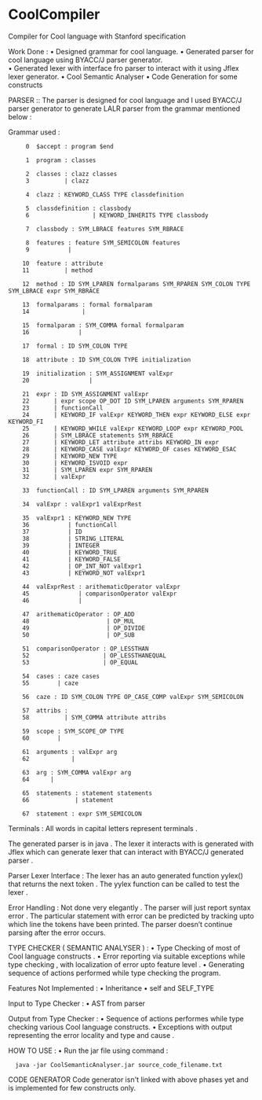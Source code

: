 # CoolCompiler
Compiler for Cool language with Stanford specification


Work Done : 
• Designed grammar for cool language.
• Generated parser for cool language using BYACC/J parser generator.  
• Generated lexer with interface fro parser to interact with it using Jflex lexer generator.
• Cool Semantic Analyser
• Code Generation for some constructs

PARSER :: 
The parser is designed for cool language and I used BYACC/J parser generator to generate LALR parser from the grammar mentioned below :

  Grammar used :
  
         0  $accept : program $end

         1  program : classes

         2  classes : clazz classes
         3          | clazz

         4  clazz : KEYWORD_CLASS TYPE classdefinition

         5  classdefinition : classbody
         6                  | KEYWORD_INHERITS TYPE classbody

         7  classbody : SYM_LBRACE features SYM_RBRACE

         8  features : feature SYM_SEMICOLON features
         9           |

        10  feature : attribute
        11          | method

        12  method : ID SYM_LPAREN formalparams SYM_RPAREN SYM_COLON TYPE SYM_LBRACE expr SYM_RBRACE

        13  formalparams : formal formalparam
        14               |

        15  formalparam : SYM_COMMA formal formalparam
        16              |

        17  formal : ID SYM_COLON TYPE

        18  attribute : ID SYM_COLON TYPE initialization

        19  initialization : SYM_ASSIGNMENT valExpr
        20                 |

        21  expr : ID SYM_ASSIGNMENT valExpr
        22       | expr scope OP_DOT ID SYM_LPAREN arguments SYM_RPAREN
        23       | functionCall
        24       | KEYWORD_IF valExpr KEYWORD_THEN expr KEYWORD_ELSE expr KEYWORD_FI
        25       | KEYWORD_WHILE valExpr KEYWORD_LOOP expr KEYWORD_POOL
        26       | SYM_LBRACE statements SYM_RBRACE
        27       | KEYWORD_LET attribute attribs KEYWORD_IN expr
        28       | KEYWORD_CASE valExpr KEYWORD_OF cases KEYWORD_ESAC
        29       | KEYWORD_NEW TYPE
        30       | KEYWORD_ISVOID expr
        31       | SYM_LPAREN expr SYM_RPAREN
        32       | valExpr

        33  functionCall : ID SYM_LPAREN arguments SYM_RPAREN

        34  valExpr : valExpr1 valExprRest

        35  valExpr1 : KEYWORD_NEW TYPE
        36           | functionCall
        37           | ID
        38           | STRING_LITERAL
        39           | INTEGER
        40           | KEYWORD_TRUE
        41           | KEYWORD_FALSE
        42           | OP_INT_NOT valExpr1
        43           | KEYWORD_NOT valExpr1

        44  valExprRest : arithematicOperator valExpr
        45              | comparisonOperator valExpr
        46              |

        47  arithematicOperator : OP_ADD
        48                      | OP_MUL
        49                      | OP_DIVIDE
        50                      | OP_SUB

        51  comparisonOperator : OP_LESSTHAN
        52                     | OP_LESSTHANEQUAL
        53                     | OP_EQUAL

        54  cases : caze cases
        55        | caze

        56  caze : ID SYM_COLON TYPE OP_CASE_COMP valExpr SYM_SEMICOLON

        57  attribs :
        58          | SYM_COMMA attribute attribs

        59  scope : SYM_SCOPE_OP TYPE
        60        |

        61  arguments : valExpr arg
        62            |

        63  arg : SYM_COMMA valExpr arg
        64      |

        65  statements : statement statements
        66             | statement

        67  statement : expr SYM_SEMICOLON

Terminals : All words in capital letters represent terminals . 

The generated parser is in java . The lexer it interacts with is generated with Jflex which can generate lexer that can interact with BYACC/J generated parser .


Parser Lexer Interface : 
The lexer has an auto generated function yylex() that returns the next token . The yylex function can be called to test the lexer . 

Error Handling : 
Not done very elegantly . The parser will just report syntax error . The particular statement with error can be predicted by tracking upto which line the tokens have been printed. The parser doesn’t continue parsing after the error occurs.   



TYPE CHECKER ( SEMANTIC ANALYSER ) :
      • Type Checking of most of Cool language constructs .
      • Error reporting via suitable exceptions while type checking , with localization of error upto feature level .
      • Generating sequence of actions performed while type checking the program.

Features Not Implemented :
      • Inheritance
      • self and SELF_TYPE
      
Input to Type Checker :
      • AST from parser

Output from Type Checker :
      • Sequence of actions performes while type checking various Cool language
      constructs.
      • Exceptions with output representing the error locality and type and cause .

HOW TO USE :
      • Run the jar file using command :

      java -jar CoolSemanticAnalyser.jar source_code_filename.txt

CODE GENERATOR 
  Code generator isn't linked with above phases yet and is implemented for few constructs only.

